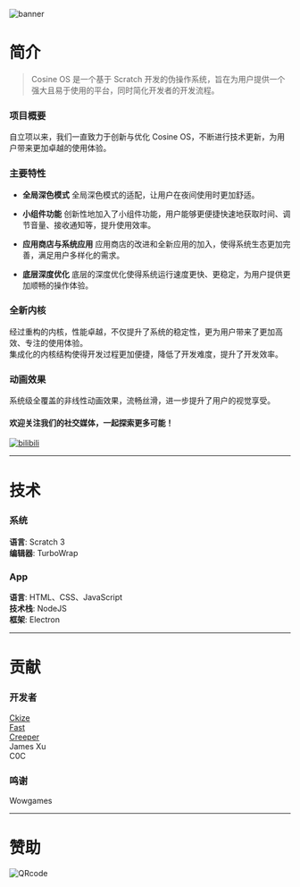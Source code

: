 ![banner](https://transmark.tech/image-host/cosprj-banner.jpg)

# 简介
> Cosine OS 是一个基于 Scratch 开发的伪操作系统，旨在为用户提供一个强大且易于使用的平台，同时简化开发者的开发流程。

### 项目概要
自立项以来，我们一直致力于创新与优化 Cosine OS，不断进行技术更新，为用户带来更加卓越的使用体验。

### 主要特性
* **全局深色模式**
全局深色模式的适配，让用户在夜间使用时更加舒适。

* **小组件功能**
创新性地加入了小组件功能，用户能够更便捷快速地获取时间、调节音量、接收通知等，提升使用效率。

* **应用商店与系统应用**
应用商店的改进和全新应用的加入，使得系统生态更加完善，满足用户多样化的需求。

* **底层深度优化**
底层的深度优化使得系统运行速度更快、更稳定，为用户提供更加顺畅的操作体验。

### 全新内核
经过重构的内核，性能卓越，不仅提升了系统的稳定性，更为用户带来了更加高效、专注的使用体验。  
集成化的内核结构使得开发过程更加便捷，降低了开发难度，提升了开发效率。

### 动画效果
系统级全覆盖的非线性动画效果，流畅丝滑，进一步提升了用户的视觉享受。


#### 欢迎关注我们的社交媒体，一起探索更多可能！
[![bilibili](https://transmark.tech/image-host/linkbtn-bilibili.png)](https://space.bilibili.com/3546824421935440)

------------


# 技术
### 系统
**语言**: Scratch 3  
**编辑器**: TurboWrap

### App
**语言**: HTML、CSS、JavaScript  
**技术栈**: NodeJS  
**框架**: Electron

------------


# 贡献
### 开发者
[Ckize](https://github.com/GongZhenAB)  
[Fast](https://github.com/Fast-Studio)  
[Creeper](https://github.com/Creeper0808)  
James Xu  
C0C  

### 鸣谢
Wowgames

------------


# 赞助
![QRcode](https://transmark.tech/image-host/QRcode.jpg)
